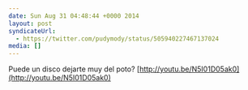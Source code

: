 ```yaml
---
date: Sun Aug 31 04:48:44 +0000 2014
layout: post
syndicateUrl:
  - https://twitter.com/pudymody/status/505940227467137024
media: []
---
```

Puede un disco dejarte muy del poto?
[http://youtu.be/N5I01D05ak0](http://youtu.be/N5I01D05ak0)

